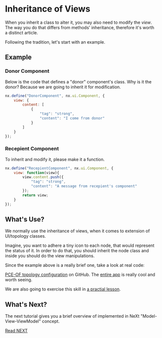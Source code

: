# Inheritance of Views
When you inherit a class to alter it, you may also need to modify the *view*. The way you do that differs from methods' inheritance, therefore it's worth a distinct article.

Following the tradition, let's start with an example.

## Example
### Donor Component
Below is the code that defines a "donor" component's class. Why is it the donor? Because we are going to inherit it for modification.

```JavaScript
nx.define("DonorComponent", nx.ui.Component, {
	view: {
		content: [
			{
				"tag": "strong",
				"content": "I come from donor"
			}
		]
	}
});
```

### Recepient Component
To inherit and modify it, please make it a function.

```JavaScript
nx.define("RecepientComponent", nx.ui.Component, {
	view: function(view){
		view.content.push({
			"tag": "strong",
			"content": "A message from recepient's component"
		});
		return view;
	}
});
```



## What's Use?
We normally use the inheritance of views, when it comes to extension of UI/topology classes.

Imagine, you want to adhere a tiny icon to each node, that would represent the status of it. In order to do that, you should inherit the node class and inside you should do the view manipulations.

Since the example above is a really brief one, take a look at real code:

[PCE-OF topology configuration](https://github.com/CiscoDevNet/pceof-gui/blob/0ce039a06aef5031454f3948bd99baea2a8b4eb4/gui/src/main/webapp/src/app/components/topology/next_topology.directive.js#L118) on GitHub. The [entire app](https://github.com/CiscoDevNet/pceof-gui) is really cool and worth seeing.

We are also going to exercise this skill in [a practial lesson](./tutorial-007-05.md). 

## What's Next?
The next tutorial gives you a brief overview of implemented in NeXt "Model-View-ViewModel" concept.

[Read NEXT](tutorial-006-05.md)
